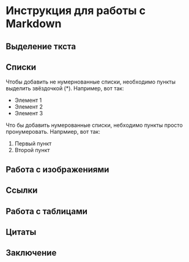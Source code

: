 # Инструкция для работы с Markdown

## Выделение ткста

## Списки
Чтобы добавить не нумернованные списки, необходимо пункты выделить звёздочкой (*).
Например, вот так:
* Элемент 1
* Элемент 2
* Элемент 3

Что бы добавить нумерованные списки, небходимо пункты просто пронумеровать. 
Напрмиер, вот так: 
1. Первый пункт
2. Второй пункт

## Работа с изображениями

## Ссылки

## Работа с таблицами

## Цитаты

## Заключение